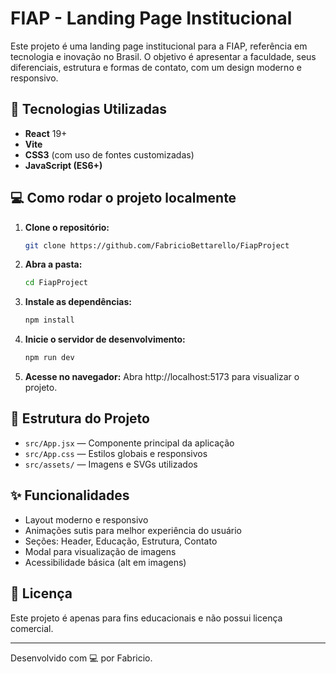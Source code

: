 # FIAP - Landing Page Institucional

Este projeto é uma landing page institucional para a FIAP, referência em tecnologia e inovação no Brasil. O objetivo é apresentar a faculdade, seus diferenciais, estrutura e formas de contato, com um design moderno e responsivo.

## 🚀 Tecnologias Utilizadas
- **React** 19+
- **Vite**
- **CSS3** (com uso de fontes customizadas)
- **JavaScript (ES6+)**

## 💻 Como rodar o projeto localmente

1. **Clone o repositório:**
   ```bash
   git clone https://github.com/FabricioBettarello/FiapProject
   ```

2. **Abra a pasta:**
   ```bash
   cd FiapProject
   ```

3. **Instale as dependências:**
   ```bash
   npm install
   ```

4. **Inicie o servidor de desenvolvimento:**
   ```bash
   npm run dev
   ```

5. **Acesse no navegador:**
   Abra http://localhost:5173 para visualizar o projeto.

## 📁 Estrutura do Projeto
- `src/App.jsx` — Componente principal da aplicação
- `src/App.css` — Estilos globais e responsivos
- `src/assets/` — Imagens e SVGs utilizados

## ✨ Funcionalidades
- Layout moderno e responsivo
- Animações sutis para melhor experiência do usuário
- Seções: Header, Educação, Estrutura, Contato
- Modal para visualização de imagens
- Acessibilidade básica (alt em imagens)

## 📝 Licença
Este projeto é apenas para fins educacionais e não possui licença comercial.

---

Desenvolvido com 💻 por Fabricio.
